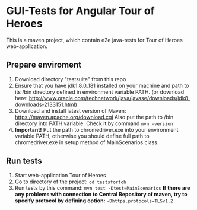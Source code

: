 # GUI-Tests for Angular Tour of Heroes
This is a maven project, which contain e2e java-tests for Tour of Heroes web-application.

## Prepare enviroment
1. Download directory "testsuite" from this repo
2. Ensure that you have jdk1.8.0_181 installed on your machine and path to its /bin directory defined in environment variable PATH. (or download here: http://www.oracle.com/technetwork/java/javase/downloads/jdk8-downloads-2133151.html)
3. Download and install latest version of Maven: https://maven.apache.org/download.cgi
Also put the path to /bin directory into PATH variable. Check it by command ``mvn -version``
4. **Important!** Put the path to chromedriver.exe into your environment variable PATH, otherwise you should define full path to chromedriver.exe in setup method of MainScenarios class.

## Run tests
1. Start web-application Tour of Heroes
2. Go to directory of the project: ``cd testsfortoh``
3. Run tests by this command:  ``mvn test -Dtest=MainScenarios``
**If there are any problems with connection to Central Repository of maven, try to specify protocol by defining option:** ``-Dhttps.protocols=TLSv1.2``
